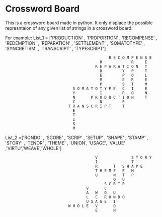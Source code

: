 # Crossword Board
This is a crossword board made in python. It only displace the possible represntaion of any given list of strings in a crossword board.



For example:
List_1 = ['PRODUCTION' , 'PROPORTION' , 'RECOMPENSE' , 'REDEMPTION' , 'REPARATION' , 'SETTLEMENT' , 
	'SOMATOTYPE' , 'SYNCRETISM' , 'TRANSCRIPT' , 'TYPESCRIPT']

                                                  R E C O M P E N S E
                                              R             R     E
                                            R E P A R A T I O N   T
                                              D         Y   P     T
                                              E         P   O     L
                                              M         E   R     E
                                              P         S   T     M
                                  S O M A T O T Y P E   C   I     E
                                  Y           I         R   O     N
                                  N       P R O D U C T I O N     T
                                  C           N         P
                                T R A N S C R I P T     T
                                  E
                                  T
                                  I
                                  S
                                  M

List_2 =['RONDO' , 'SCORE' , 'SCRIP' , 'SETUP' , 'SHAPE' , 'STAMP' , 'STORY' , 'TENOR' , 'THEME' , 'UNION', 
	'USAGE', 'VALUE' ,'VIRTU','WEAVE','WHOLE']


                                            V               S T O R Y
                                            I               T
                                            R       T   S H A P E
                                            T H E M E   E   M
                                            U       N   T   P
                                                    O   U
                                                S C R I P
                                        V       C
                                        A   W   O   U
                                        L   E   R O N D O
                                        U S A G E   I
                                W H O L E   V       O
                                            E       N
